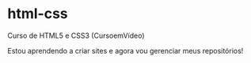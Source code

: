 # html-css
Curso de HTML5 e CSS3 (CursoemVídeo)

Estou aprendendo a criar sites e agora vou gerenciar meus repositórios!